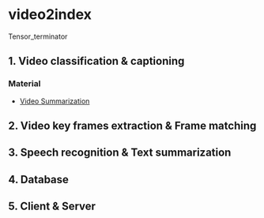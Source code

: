 # video2index

Tensor_terminator



## 1. Video classification & captioning
### Material

- [Video Summarization](https://github.com/kezhang-cs/Video-Summarization-with-LSTM)


## 2. Video key frames extraction & Frame matching



## 3. Speech recognition & Text summarization



## 4. Database



## 5. Client & Server